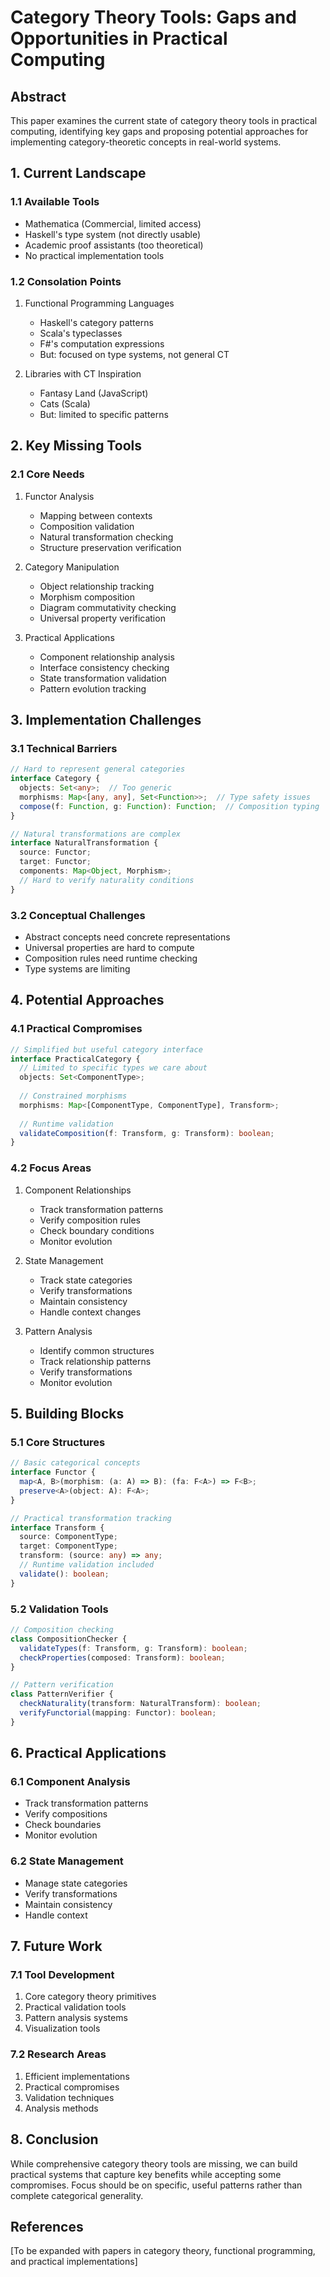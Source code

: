 # Category Theory Tools: Gaps and Opportunities in Practical Computing

## Abstract
This paper examines the current state of category theory tools in practical computing, identifying key gaps and proposing potential approaches for implementing category-theoretic concepts in real-world systems.

## 1. Current Landscape

### 1.1 Available Tools
- Mathematica (Commercial, limited access)
- Haskell's type system (not directly usable)
- Academic proof assistants (too theoretical)
- No practical implementation tools

### 1.2 Consolation Points
1. Functional Programming Languages
   - Haskell's category patterns
   - Scala's typeclasses
   - F#'s computation expressions
   - But: focused on type systems, not general CT

2. Libraries with CT Inspiration
   - Fantasy Land (JavaScript)
   - Cats (Scala)
   - But: limited to specific patterns

## 2. Key Missing Tools

### 2.1 Core Needs
1. Functor Analysis
   - Mapping between contexts
   - Composition validation
   - Natural transformation checking
   - Structure preservation verification

2. Category Manipulation
   - Object relationship tracking
   - Morphism composition
   - Diagram commutativity checking
   - Universal property verification

3. Practical Applications
   - Component relationship analysis
   - Interface consistency checking
   - State transformation validation
   - Pattern evolution tracking

## 3. Implementation Challenges

### 3.1 Technical Barriers
```typescript
// Hard to represent general categories
interface Category {
  objects: Set<any>;  // Too generic
  morphisms: Map<[any, any], Set<Function>>;  // Type safety issues
  compose(f: Function, g: Function): Function;  // Composition typing
}

// Natural transformations are complex
interface NaturalTransformation {
  source: Functor;
  target: Functor;
  components: Map<Object, Morphism>;
  // Hard to verify naturality conditions
}
```

### 3.2 Conceptual Challenges
- Abstract concepts need concrete representations
- Universal properties are hard to compute
- Composition rules need runtime checking
- Type systems are limiting

## 4. Potential Approaches

### 4.1 Practical Compromises
```typescript
// Simplified but useful category interface
interface PracticalCategory {
  // Limited to specific types we care about
  objects: Set<ComponentType>;
  
  // Constrained morphisms
  morphisms: Map<[ComponentType, ComponentType], Transform>;
  
  // Runtime validation
  validateComposition(f: Transform, g: Transform): boolean;
}
```

### 4.2 Focus Areas
1. Component Relationships
   - Track transformation patterns
   - Verify composition rules
   - Check boundary conditions
   - Monitor evolution

2. State Management
   - Track state categories
   - Verify transformations
   - Maintain consistency
   - Handle context changes

3. Pattern Analysis
   - Identify common structures
   - Track relationship patterns
   - Verify transformations
   - Monitor evolution

## 5. Building Blocks

### 5.1 Core Structures
```typescript
// Basic categorical concepts
interface Functor {
  map<A, B>(morphism: (a: A) => B): (fa: F<A>) => F<B>;
  preserve<A>(object: A): F<A>;
}

// Practical transformation tracking
interface Transform {
  source: ComponentType;
  target: ComponentType;
  transform: (source: any) => any;
  // Runtime validation included
  validate(): boolean;
}
```

### 5.2 Validation Tools
```typescript
// Composition checking
class CompositionChecker {
  validateTypes(f: Transform, g: Transform): boolean;
  checkProperties(composed: Transform): boolean;
}

// Pattern verification
class PatternVerifier {
  checkNaturality(transform: NaturalTransform): boolean;
  verifyFunctorial(mapping: Functor): boolean;
}
```

## 6. Practical Applications

### 6.1 Component Analysis
- Track transformation patterns
- Verify compositions
- Check boundaries
- Monitor evolution

### 6.2 State Management
- Manage state categories
- Verify transformations
- Maintain consistency
- Handle context

## 7. Future Work

### 7.1 Tool Development
1. Core category theory primitives
2. Practical validation tools
3. Pattern analysis systems
4. Visualization tools

### 7.2 Research Areas
1. Efficient implementations
2. Practical compromises
3. Validation techniques
4. Analysis methods

## 8. Conclusion

While comprehensive category theory tools are missing, we can build practical systems that capture key benefits while accepting some compromises. Focus should be on specific, useful patterns rather than complete categorical generality.

## References
[To be expanded with papers in category theory, functional programming, and practical implementations]